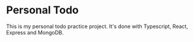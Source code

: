 <h1>Personal Todo </h1>
<span>This is my personal todo practice project. It's done with Typescript, React, Express and MongoDB.</span>


